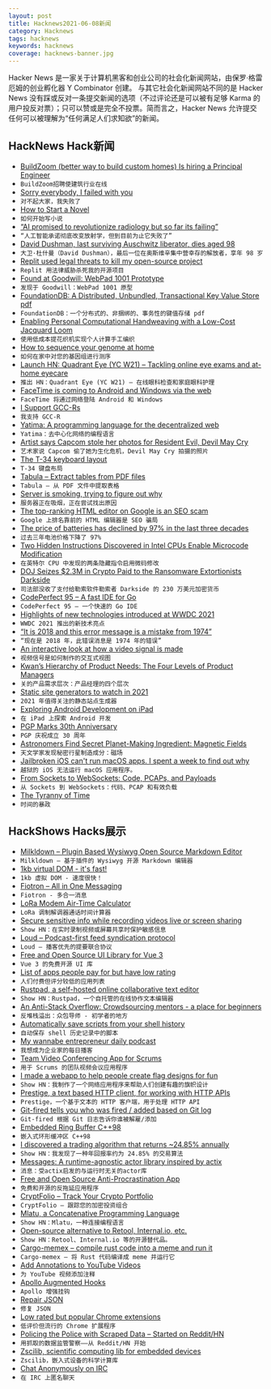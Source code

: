 ```yaml
---
layout: post
title: Hacknews2021-06-08新闻
category: Hacknews
tags: hacknews
keywords: hacknews
coverage: hacknews-banner.jpg
---
```


Hacker News 是一家关于计算机黑客和创业公司的社会化新闻网站，由保罗·格雷厄姆的创业孵化器 Y Combinator 创建。
与其它社会化新闻网站不同的是 Hacker News 没有踩或反对一条提交新闻的选项（不过评论还是可以被有足够 Karma 的用户投反对票）；只可以赞或是完全不投票。简而言之，Hacker News 允许提交任何可以被理解为“任何满足人们求知欲”的新闻。

## HackNews Hack新闻


- [BuildZoom (better way to build custom homes) Is hiring a Principal Engineer](https://jobs.lever.co/buildzoom)
- `BuildZoom招聘使建筑行业在线`
- [Sorry everybody, I failed with you](https://github.com/pedronauck/docz/issues/1634)
- `对不起大家，我失败了`
- [How to Start a Novel](https://granta.com/notes-on-craft-jonathan-lee/)
- `如何开始写小说`
- [“AI promised to revolutionize radiology but so far its failing”](https://statmodeling.stat.columbia.edu/2021/06/07/ai-promised-to-revolutionize-radiology-but-so-far-its-failing/)
- `“人工智能承诺彻底改变放射学，但到目前为止它失败了”`
- [David Dushman, last surviving Auschwitz liberator, dies aged 98](https://www.bbc.com/news/world-europe-57379704)
- `大卫·杜什曼（David Dushman），最后一位在奥斯维辛集中营幸存的解放者，享年 98 岁`
- [Replit used legal threats to kill my open-source project](https://intuitiveexplanations.com/tech/replit/)
- `Replit 用法律威胁杀死我的开源项目`
- [Found at Goodwill: WebPad 1001 Prototype](https://huebnerob.com/2021/06/06/found-at-goodwill-webpad-1001-prototype/)
- `发现于 Goodwill：WebPad 1001 原型`
- [FoundationDB: A Distributed, Unbundled, Transactional Key Value Store pdf](https://www.foundationdb.org/files/fdb-paper.pdf)
- `FoundationDB：一个分布式的、非捆绑的、事务性的键值存储 pdf`
- [Enabling Personal Computational Handweaving with a Low-Cost Jacquard Loom](https://dl.acm.org/doi/pdf/10.1145/3411764.3445750)
- `使用低成本提花织机实现个人计算手工编织`
- [How to sequence your genome at home](http://blog.booleanbiotech.com/human-genome-at-home.html)
- `如何在家中对您的基因组进行测序`
- [Launch HN: Quadrant Eye (YC W21) – Tackling online eye exams and at-home eyecare](item?id=27423738)
- `推出 HN：Quadrant Eye (YC W21) – 在线眼科检查和家庭眼科护理`
- [FaceTime is coming to Android and Windows via the web](https://www.theverge.com/2021/6/7/22522889/apple-facetime-android-windows-web-ios-15-wwdc)
- `FaceTime 将通过网络登陆 Android 和 Windows`
- [I Support GCC-Rs](https://chorman64.medium.com/why-i-support-gcc-rs-dc69ebfffd60)
- `我支持 GCC-R`
- [Yatima: A programming language for the decentralized web](https://github.com/yatima-inc/yatima)
- `Yatima：去中心化网络的编程语言`
- [Artist says Capcom stole her photos for Resident Evil, Devil May Cry](https://www.polygon.com/22519568/resident-evil-4-copyright-infringement-lawsuit-capcom)
- `艺术家说 Capcom 偷了她为生化危机，Devil May Cry 拍摄的照片`
- [The T-34 keyboard layout](https://www.jonashietala.se/blog/2021/06/03/the-t-34-keyboard-layout/)
- `T-34 键盘布局`
- [Tabula – Extract tables from PDF files](https://github.com/tabulapdf/tabula-java)
- `Tabula – 从 PDF 文件中提取表格`
- [Server is smoking, trying to figure out why](https://twitter.com/HNStatus/status/1401980524428627970)
- `服务器正在吸烟，正在尝试找出原因`
- [The top-ranking HTML editor on Google is an SEO scam](https://casparwre.de/blog/seo-scam/)
- `Google 上排名靠前的 HTML 编辑器是 SEO 骗局`
- [The price of batteries has declined by 97% in the last three decades](https://ourworldindata.org/battery-price-decline)
- `过去三年电池价格下降了 97%`
- [Two Hidden Instructions Discovered in Intel CPUs Enable Microcode Modification](https://www.infoq.com/news/2021/04/intel-hidden-instructions/)
- `在英特尔 CPU 中发现的两条隐藏指令启用微码修改`
- [DOJ Seizes $2.3M in Crypto Paid to the Ransomware Extortionists Darkside](https://www.justice.gov/opa/pr/department-justice-seizes-23-million-cryptocurrency-paid-ransomware-extortionists-darkside)
- `司法部没收了支付给勒索软件勒索者 Darkside 的 230 万美元加密货币`
- [CodePerfect 95 – A fast IDE for Go](https://codeperfect95.com)
- `CodePerfect 95 – 一个快速的 Go IDE`
- [Highlights of new technologies introduced at WWDC 2021](https://developer.apple.com/documentation/New-Technologies-WWDC-2021)
- `WWDC 2021 推出的新技术亮点`
- [“It is 2018 and this error message is a mistake from 1974”](https://twitter.com/Foone/status/1058676834940776450)
- `“现在是 2018 年，此错误消息是 1974 年的错误”`
- [An interactive look at how a video signal is made](https://blog.pizzabox.computer/random/videolines/)
- `视频信号是如何制作的交互式视图`
- [Kwan’s Hierarchy of Product Needs: The Four Levels of Product Managers](https://www.heavybit.com/library/blog/kwans-hierarchy-of-product-needs-the-four-levels-of-product-managers/)
- `关的产品需求层次：产品经理的四个层次`
- [Static site generators to watch in 2021](https://www.netlify.com/blog/2021/06/02/10-static-site-generators-to-watch-in-2021/)
- `2021 年值得关注的静态站点生成器`
- [Exploring Android Development on iPad](https://abishov.com/2021/06/06/android-studio-on-ipad.html)
- `在 iPad 上探索 Android 开发`
- [PGP Marks 30th Anniversary](https://philzimmermann.com/EN/essays/PGP_30th/)
- `PGP 庆祝成立 30 周年`
- [Astronomers Find Secret Planet-Making Ingredient: Magnetic Fields](https://www.quantamagazine.org/simulation-reveals-how-magnetism-helps-form-planets-20210607/)
- `天文学家发现秘密行星制造成分：磁场`
- [Jailbroken iOS can't run macOS apps. I spent a week to find out why](https://worthdoingbadly.com/macappsios/)
- `越狱的 iOS 无法运行 macOS 应用程序。`
- [From Sockets to WebSockets: Code, PCAPs, and Payloads](https://github.com/susam/lab/tree/master/web/sockets)
- `从 Sockets 到 WebSockets：代码、PCAP 和有效负载`
- [The Tyranny of Time](https://www.noemamag.com/the-tyranny-of-time)
- `时间的暴政`


## HackShows Hacks展示

- [ Milkldown – Plugin Based Wysiwyg Open Source Markdown Editor](https://saul-mirone.github.io/milkdown/#/)
- `Milkldown – 基于插件的 Wysiwyg 开源 Markdown 编辑器`
- [ 1kb virtual DOM - it's fast!](https://github.com/millionjs/million)
- `1kb 虚拟 DOM - 速度很快！`
- [ Fiotron – All in One Messaging](https://fiotron.com/)
- `Fiotron - 多合一消息`
- [ LoRa Modem Air-Time Calculator](https://github.com/ifTNT/lora-air-time)
- `LoRa 调制解调器通话时间计算器`
- [ Secure sensitive info while recording videos live or screen sharing](https://blurweb.app)
- `Show HN：在实时录制视频或屏幕共享时保护敏感信息`
- [ Loud – Podcast-first feed syndication protocol](https://loud-feed-format.github.io/)
- `Loud – 播客优先的提要联合协议`
- [ Free and Open Source UI Library for Vue 3](https://vuestic.dev/)
- `Vue 3 的免费开源 UI 库`
- [ List of apps people pay for but have low rating](https://ideasfilter.com/?ref=hn)
- `人们付费但评分较低的应用列表`
- [ Rustpad, a self-hosted online collaborative text editor](https://github.com/ekzhang/rustpad)
- `Show HN：Rustpad，一个自托管的在线协作文本编辑器`
- [ An Anti-Stack Overflow: Crowdsourcing mentors - a place for beginners](item?id=27408291)
- `反堆栈溢出：众包导师 - 初学者的地方`
- [ Automatically save scripts from your shell history](https://github.com/asidiali/repro)
- `自动保存 shell 历史记录中的脚本`
- [ My wannabe entrepreneur daily podcast](https://anchor.fm/wannabentrepreneur)
- `我想成为企业家的每日播客`
- [ Team Video Conferencing App for Scrums](https://cogency.io)
- `用于 Scrums 的团队视频会议应用程序`
- [ I made a webapp to help people create flag designs for fun](https://flag.rachel.systems/)
- `Show HN：我制作了一个网络应用程序来帮助人们创建有趣的旗帜设计`
- [ Prestige, a text based HTTP client, for working with HTTP APIs](https://prestigemad.com)
- `Prestige，一个基于文本的 HTTP 客户端，用于处理 HTTP API`
- [ Git-fired tells you who was fired / added based on Git log](https://github.com/michaellee8/pubenvconfig/blob/master/scripts/git-fired)
- `Git-fired 根据 Git 日志告诉你谁被解雇/添加`
- [ Embedded Ring Buffer C++98](https://github.com/Bambofy/EmbeddedRingBuffer)
- `嵌入式环形缓冲区 C++98`
- [ I discovered a trading algorithm that returns ~24.85% annually](https://github.com/KibaeKim/SectorTradingAlgorithm)
- `Show HN：我发现了一种年回报率约为 24.85% 的交易算法`
- [ Messages: A runtime-agnostic actor library inspired by actix](https://github.com/popzxc/messages-rs)
- `消息：受actix启发的与运行时无关的actor库`
- [ Free and Open Source Anti-Procrastination App](https://dontwaste.today/)
- `免费和开源的反拖延应用程序`
- [ CryptFolio – Track Your Crypto Portfolio](https://cryptfolio.in/)
- `CryptFolio – 跟踪您的加密投资组合`
- [ Mlatu, a Concatenative Programming Language](https://github.com/brightly-salty/mlatu)
- `Show HN：Mlatu，一种连接编程语言`
- [ Open-source alternative to Retool, Internal.io, etc.](https://github.com/ToolJet/ToolJet/)
- `Show HN：Retool、Internal.io 等的开源替代品。`
- [ Cargo-memex – compile rust code into a meme and run it](https://github.com/mattsse/cargo-memex)
- `Cargo-memex – 将 Rust 代码编译成 meme 并运行它`
- [ Add Annotations to YouTube Videos](https://annotated.video/watch/7eb818b6-2406-4562-b6e4-a4f94bbb0660)
- `为 YouTube 视频添加注释`
- [ Apollo Augmented Hooks](https://github.com/appmotion/apollo-augmented-hooks)
- `Apollo 增强挂钩`
- [ Repair JSON](https://repair-json.vercel.app/)
- `修复 JSON`
- [ Low rated but popular Chrome extensions](https://airtable.com/shrMVhkTKrWGQcL9i/tblRqLgz3UlFCvG0D)
- `低评价但流行的 Chrome 扩展程序`
- [ Policing the Police with Scraped Data – Started on Reddit/HN](https://docs.pdap.io/)
- `用抓取的数据监管警察——从 Reddit/HN 开始`
- [ Zscilib, scientific computing lib for embedded devices](https://github.com/zscilib/zscilib)
- `Zscilib，嵌入式设备的科学计算库`
- [ Chat Anonymously on IRC](https://github.com/realrasengan/anonbot/)
- `在 IRC 上匿名聊天`

